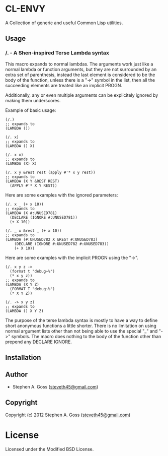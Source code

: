 # CL-ENVY

A Collection of generic and useful Common Lisp utilities.

## Usage

### /. - A Shen-inspired Terse Lambda syntax

This macro expands to normal lambdas. The arguments work just like a
normal lambda or function arguments, but they are not surrounded by an
extra set of parenthesis, instead the last element is considered to be
the body of the function, unless there is a "->" symbol in the list,
then all the succeeding elements are treated like an implicit PROGN.

Additionally, any or even multiple arguments can be explicitely ignored
by making them underscores.

Example of basic usage:

```common-lisp
(/.)
;; expands to
(LAMBDA ())

(/. x)
;; expands to
(LAMBDA () X)

(/. x x)
;; expands to
(LAMBDA (X) X)

(/. x y &rest rest (apply #'* x y rest))
;; expands to
(LAMBDA (X Y &REST REST)
  (APPLY #'* X Y REST)) 
```

Here are some examples with the ignored parameters:

```common-lisp
(/. x _ (+ x 10))
;; expands to
(LAMBDA (X #:UNUSED781)
  (DECLARE (IGNORE #:UNUSED781))
  (+ X 10))

(/. _ x &rest _ (+ x 10))
;; expands to
(LAMBDA (#:UNUSED782 X &REST #:UNUSED783)
    (DECLARE (IGNORE #:UNUSED782 #:UNUSED783))
    (+ X 10))
```

Here are some examples with the implicit PROGN using the "->".

```common-lisp
(/. x y z ->
  (format t "debug~%")
  (* x y z))
;; expands to
(LAMBDA (X Y Z)
  (FORMAT T "debug~%")
  (* X Y Z))

(/. -> x y z)
;; expands to
(LAMBDA () X Y Z)
```

The purpose of the terse lambda syntax is mostly to have a way to define
short anonymous functions a little shorter. There is no limitation on
using normal argument lists other than not being able to use the special
"_" and "->" symbols. The macro does nothing to the body of the function
other than prepend any DECLARE IGNORE.

## Installation

## Author

* Stephen A. Goss (steveth45@gmail.com)

## Copyright

Copyright (c) 2012 Stephen A. Goss (steveth45@gmail.com)

# License

Licensed under the Modified BSD License.

